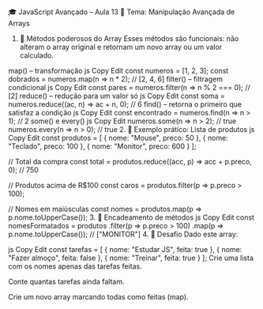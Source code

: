 🎓 JavaScript Avançado – Aula 13
🔹 Tema: Manipulação Avançada de Arrays
1. 📌 Métodos poderosos do Array
Esses métodos são funcionais: não alteram o array original e retornam um novo array ou um valor calculado.

map() – transformação
js
Copy
Edit
const numeros = [1, 2, 3];
const dobrados = numeros.map(n => n * 2); // [2, 4, 6]
filter() – filtragem condicional
js
Copy
Edit
const pares = numeros.filter(n => n % 2 === 0); // [2]
reduce() – redução para um valor só
js
Copy
Edit
const soma = numeros.reduce((ac, n) => ac + n, 0); // 6
find() – retorna o primeiro que satisfaz a condição
js
Copy
Edit
const encontrado = numeros.find(n => n > 1); // 2
some() e every()
js
Copy
Edit
numeros.some(n => n > 2); // true
numeros.every(n => n > 0); // true
2. 🧠 Exemplo prático: Lista de produtos
js
Copy
Edit
const produtos = [
  { nome: "Mouse", preco: 50 },
  { nome: "Teclado", preco: 100 },
  { nome: "Monitor", preco: 600 }
];

// Total da compra
const total = produtos.reduce((acc, p) => acc + p.preco, 0); // 750

// Produtos acima de R$100
const caros = produtos.filter(p => p.preco > 100);

// Nomes em maiúsculas
const nomes = produtos.map(p => p.nome.toUpperCase());
3. 🔁 Encadeamento de métodos
js
Copy
Edit
const nomesFormatados = produtos
  .filter(p => p.preco > 100)
  .map(p => p.nome.toUpperCase()); // ["MONITOR"]
4. 🧪 Desafio
Dado este array:

js
Copy
Edit
const tarefas = [
  { nome: "Estudar JS", feita: true },
  { nome: "Fazer almoço", feita: false },
  { nome: "Treinar", feita: true }
];
Crie uma lista com os nomes apenas das tarefas feitas.

Conte quantas tarefas ainda faltam.

Crie um novo array marcando todas como feitas (map).